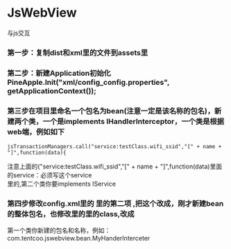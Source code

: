 # JsWebView
与js交互
### 第一步：复制dist和xml里的文件到assets里<br>
### 第二步：新建Application初始化	PineApple.Init("xml/config_config.properties", getApplicationContext());
### 第三步在项目里命名一个包名为bean(注意一定是该名称的包名)，新建两个类，一个是implements IHandlerInterceptor，一个类是根据web端，例如如下
~~~~
jsTransactionManagers.call("service:testClass.wifi_ssid","[" + name + "]",function(data){
~~~~
注意上面的("service:testClass.wifi_ssid","[" + name + "]",function(data)里面的service：必须写这个service<br>里的,第二个类你要implements IService
### 第四步修改config.xml里的<packageLocations> 里的第二项<item> ,把这个改成，刚才新建bean的整体包名，也修改<beans>里的<bean id="b">里的class,改成
第一个类你新建的包名和名称，例如：com.tentcoo.jswebview.bean.MyHanderInterceter
